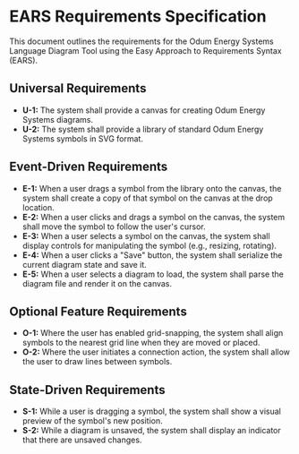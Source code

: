 # EARS Requirements Specification

This document outlines the requirements for the Odum Energy Systems Language Diagram Tool using the Easy Approach to Requirements Syntax (EARS).

## Universal Requirements

*   **U-1:** The system shall provide a canvas for creating Odum Energy Systems diagrams.
*   **U-2:** The system shall provide a library of standard Odum Energy Systems symbols in SVG format.

## Event-Driven Requirements

*   **E-1:** When a user drags a symbol from the library onto the canvas, the system shall create a copy of that symbol on the canvas at the drop location.
*   **E-2:** When a user clicks and drags a symbol on the canvas, the system shall move the symbol to follow the user's cursor.
*   **E-3:** When a user selects a symbol on the canvas, the system shall display controls for manipulating the symbol (e.g., resizing, rotating).
*   **E-4:** When a user clicks a "Save" button, the system shall serialize the current diagram state and save it.
*   **E-5:** When a user selects a diagram to load, the system shall parse the diagram file and render it on the canvas.

## Optional Feature Requirements

*   **O-1:** Where the user has enabled grid-snapping, the system shall align symbols to the nearest grid line when they are moved or placed.
*   **O-2:** Where the user initiates a connection action, the system shall allow the user to draw lines between symbols.

## State-Driven Requirements

*   **S-1:** While a user is dragging a symbol, the system shall show a visual preview of the symbol's new position.
*   **S-2:** While a diagram is unsaved, the system shall display an indicator that there are unsaved changes.
